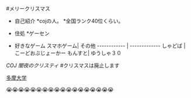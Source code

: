 #メリークリスマス

* 自己紹介
 *cojの人。
 *全国ランク40位くらい。
* 住処
 *ゲーセン
 

* 好きなゲーム
 スマホゲーム| その他
------------ | -------------
しゃどば | こーどおぶじょーかー
もんすと| ゆうしゃ３０

*COJ*
_闇夜のクリスティ_
#クリスマスは廃止します


[多摩大学](http://www.tama.ac.jp/)

:sob::sob::sob::sob::sob::sob::sob::sob::sob::sob::sob::sob::sob::sob::sob::sob::sob::sob:


